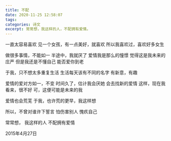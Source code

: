 ```yaml
---
title: 不配
date: 2020-11-25 12:58:07
tags:
categories: 诗文
excerpt: 常常想，我这样的人，不配拥有爱情。
---
```

一直太容易喜欢
见一个女孩，有一点美好，就喜欢
所以我喜欢过，喜欢好多女生

做很多事情，不能如一
半途中，我就厌了
爱情我是那么的憧憬
觉得这是我未来的庄严
但是我还是不懂自己
能否爱你到老

于我，只不想太多重复生活
生活每天该有不同的名字
有新意，有趣

爱情的爱对方如一，不变
时间久了，估计我会厌她
会去找新的爱情
这样，现在我看来，很不好
可，这便可能是未来的我

爱情也会荒芜
于我，也许荒的更早，我这样想

所以，不曾对谁许下誓言
怕伤害别人
愧疚自己

常常想，
我这样的人
不配拥有爱情

2015年4月27日

